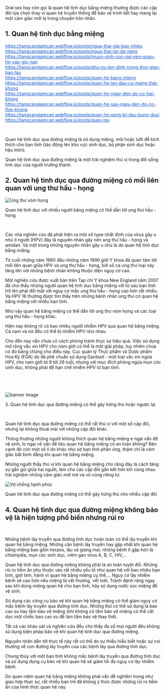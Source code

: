 <div>
<p>Oral sex hay còn gọi là quan hệ tình dục bằng miệng thường được các cặp đôi lựa chọn thay vì quan hệ truyền thống để bảo vệ trinh tiết hay mang lại một cảm giác mới lạ trong chuyện hôn nhân.</p>
</div>

<h2>1. Quan hệ tình dục bằng miệng</h2>

<div>
<p><a href="https://tangcangiamcan.webflow.io/posts/ngua-thai-gia-bao-nhieu" style="color: rgb(17, 85, 204);" target="_blank">https://tangcangiamcan.webflow.io/posts/ngua-thai-gia-bao-nhieu</a><br />
<a href="https://tangcangiamcan.webflow.io/posts/ngua-thai-tai-da-nang" style="color: rgb(17, 85, 204);" target="_blank">https://tangcangiamcan.webflow.io/posts/ngua-thai-tai-da-nang</a><br />
<a href="https://tangcangiamcan.webflow.io/posts/muon-sinh-con-gai-nen-quan-he-vao-gio-nao" style="color: rgb(17, 85, 204);" target="_blank">https://tangcangiamcan.webflow.io/posts/muon-sinh-con-gai-nen-quan-he-vao-gio-nao</a><br />
<a href="https://tangcangiamcan.webflow.io/posts/phu-nu-len-dinh-trong-thoi-gian-bao-lau" style="color: rgb(17, 85, 204);" target="_blank">https://tangcangiamcan.webflow.io/posts/phu-nu-len-dinh-trong-thoi-gian-bao-lau</a><br />
<a href="https://tangcangiamcan.webflow.io/posts/quan-he-bang-mieng" style="color: rgb(17, 85, 204);" target="_blank">https://tangcangiamcan.webflow.io/posts/quan-he-bang-mieng</a><br />
<a href="https://tangcangiamcan.webflow.io/posts/quan-he-lan-dau-co-mang-thai-khong" style="color: rgb(17, 85, 204);" target="_blank">https://tangcangiamcan.webflow.io/posts/quan-he-lan-dau-co-mang-thai-khong</a><br />
<a href="https://tangcangiamcan.webflow.io/posts/quan-he-ngay-den-do-co-hai-khong" style="color: rgb(17, 85, 204);" target="_blank">https://tangcangiamcan.webflow.io/posts/quan-he-ngay-den-do-co-hai-khong</a><br />
<a href="https://tangcangiamcan.webflow.io/posts/quan-he-sau-ngay-den-do-co-thai-khong" style="color: rgb(17, 85, 204);" target="_blank">https://tangcangiamcan.webflow.io/posts/quan-he-sau-ngay-den-do-co-thai-khong</a><br />
<a href="https://tangcangiamcan.webflow.io/posts/quan-he-xong-bi-dau-bung-duoi" style="color: rgb(17, 85, 204);" target="_blank">https://tangcangiamcan.webflow.io/posts/quan-he-xong-bi-dau-bung-duoi</a><br />
<a href="https://tangcangiamcan.webflow.io/posts/quay-tay" style="color: rgb(17, 85, 204);" target="_blank">https://tangcangiamcan.webflow.io/posts/quay-tay</a></p>

<p>&nbsp;</p>

<p>Quan hệ tình dục qua đường miệng là sử dụng miệng, môi hoặc lưỡi để kích thích cho bạn tình (tác động lên khu vực sinh dục, bộ phận sinh dục hoặc hậu môn).</p>

<p>Quan hệ tình dục qua đường miệng là một trải nghiệm thú vị trong đời sống tình dục của người trưởng thành.</p>
</div>

<h2>2. Quan hệ tình dục qua đường miệng có mối liên quan với ung thư hầu - họng</h2>

<p><img alt="Ung thư vòm họng" src="https://vinmec-prod.s3.amazonaws.com/images/20190607_135552_315728_ung-thu-vom-hong-va.max-1800x1800.jpg" /></p>

<div>Quan hệ tình dục với nhiều người bằng miệng có thể dẫn tới ung thư hầu - họng</div>

<div>
<p>&nbsp;</p>

<p>Các nhà nghiên cứu đã phát hiện ra một số type nhất định của virus gây u nhú ở người (HPV) đây là nguyên nhân gây nên&nbsp;ung thư hầu - họng và amidan. Và một trong những nguyên nhân gây u nhú là do&nbsp;quan hệ tình dục bằng miệng.</p>

<p>Từ cuối những năm 1980 đầu những năm 1990 giới Y khoa đã quan tâm tới mối liên quan giữa HPV và ung thư hầu - họng, bởi số ca ung thư loại này tăng lên với những bệnh nhân không thuộc diện nguy cơ cao.</p>

<p>Một nghiên cứu được xuất bản trên Tạp chí Y khoa New England năm 2007 đã cho thấy những người quan hệ tình dục bằng miệng với từ sáu bạn tình trở lên phải đối mặt với nguy cơ mắc ung thư hầu - họng cao hơn rất nhiều. Và&nbsp;HPV 16&nbsp;thường được tìm thấy trên những bệnh nhân ung thư có quan hệ bằng miệng với nhiều bạn tình.</p>

<p>Như vậy&nbsp;quan hệ bằng miệng có thể dẫn tới ung thư vòm họng&nbsp;và các loại ung thư hầu - họng khác.</p>

<p>Hiện nay không rõ có bao nhiêu người nhiễm HPV qua quan hệ bằng miệng. Cả nam và nữ đều có thể bị nhiễm HPV như nhau.</p>

<p>Cho đến nay vẫn chưa có cách phòng tránh thực sự hiệu quả. Việc sử dụng mở rộng&nbsp;vắc xin HPV&nbsp;cho nam giới có thể là một giải pháp, tuy nhiên chưa có đủ bằng chứng cho điều này. Cục quản lý Thực phẩm và Dược phẩm Hoa Kỳ (FDA) dù đã phê chuẩn sử dụng Gardasil - một loại vắc xin ngừa HPV, cho nam giới từ 9 tới 26 tuổi, nhưng với mục đích phòng ngừa mụn cóc sinh dục, không phải để hạn chế nhiễm HPV từ bạn tình.</p>
</div>

<h2>&nbsp;</h2>

<div><img alt="banner image" id="img-banner-middle" src="https://vinmec-prod.s3.amazonaws.com/images/vicaread/20220802_024204_458561_vinmec_2000x200-2.jpg" /></div>

<p>3. Quan hệ tình dục qua đường miệng có thể gây hứng thú hoặc ngược lại</p>

<div>
<p>&nbsp;</p>

<p>Quan hệ tình dục qua đường miệng có thể rất thú vị với một số cặp đôi, nhưng lại không thoải mái với những cặp đôi khác.</p>

<p>Thông thường những người không thích quan hệ bằng miệng e ngại vấn đề vệ sinh, lo ngại về vấn đề liệu&nbsp;quan hệ bằng miệng có an toàn không?&nbsp;Bên cạnh đó còn một số lí do khác như sợ bạn tình phản ứng, thậm chí là cảm giác bất bình đẳng khi quan hệ bằng miệng.</p>

<p>Những người thấy thú vị khi quan hệ bằng miệng cho rằng đây là cách tăng sự gần gũi giữa hai người, làm cho các cặp đôi gắn kết hơn khi cùng nhau trải nghiệm những cảm giác mới mẻ và vô cùng riêng tư.</p>
</div>

<p><img alt="Vợ chồng hạnh phúc" src="https://vinmec-prod.s3.amazonaws.com/images/20190527_105118_322623_vo-chong.max-1800x1800.jpg" /></p>

<div>Quan hệ tình dục qua đường miệng có thể gây hứng thú cho nhiều cặp đôi</div>

<h2>4. Quan hệ tình dục qua đường miệng không bảo vệ là hiện tượng phổ biến nhưng rủi ro</h2>

<div>
<p>&nbsp;</p>

<p>Những&nbsp;bệnh lây truyền qua đường tình dục&nbsp;hoàn toàn có thể lây truyền khi quan hệ bằng miệng. Những căn bệnh lây truyền hay gặp nhất khi quan hệ bằng miệng bao gồm herpes, lậu và giang mai; những bệnh ít gặp hơn là chlamydia, mụn cóc sinh dục, viêm gan virus A, B, C, HIV,...</p>

<p>Quan hệ tình dục qua đường miệng không phải là an toàn tuyệt đối. Những rủi ro tiềm ẩn phụ thuộc vào rất nhiều yếu tố như quan hệ với bao nhiêu bạn tình, giới tính, hành vi quan hệ bằng miệng cụ thể,... Nguy cơ lây nhiễm bệnh sẽ cao hơn nếu miệng bị vết thương, vết loét. Tránh đánh răng ngay sau khi dùng miệng quan hệ cho bạn tình, hãy sử dụng nước súc miệng để vệ sinh.</p>

<p>Sử dụng các công cụ bảo vệ khi quan hệ bằng miệng có thể giảm nguy cơ mắc bệnh lây truyền qua đường tình dục. Những thứ có thể sử dụng là bao cao su hay tấm bảo vệ miệng (khi không có tấm bảo vệ miệng có thể cắt dọc một chiếc bao cao su để làm tấm bảo vệ thay thế).</p>

<p>Tất cả các khảo sát và nghiên cứu đều cho thấy đa số mọi người đều không sử dụng biện pháp bảo vệ khi quan hệ tình dục qua đường miệng.</p>

<p>Nguyên nhân dẫn tới thực tế này rất có thể do sự thiếu hiểu biết hoặc sự coi thường về con đường lây truyền của các bệnh lây qua đường tình dục.</p>

<p>Chung thủy với một bạn tình không mắc bệnh lây truyền qua đường tình dục và sử dụng dụng cụ bảo vệ khi quan hệ sẽ giảm tối đa nguy cơ lây nhiễm bệnh.</p>

<p>Do quan niệm quan hệ bằng miệng không phải vấn đề nghiêm trọng như giao hợp thực sự, rất nhiều bạn trẻ đã không ý thức được những rủi ro tiềm ẩn của hình thức quan hệ này.</p>

<div>&nbsp;</div>
</div>
